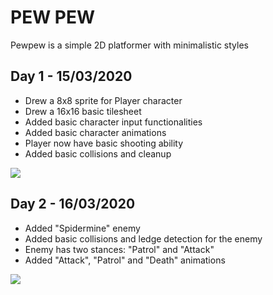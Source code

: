 # PEW PEW

Pewpew is a simple 2D platformer with minimalistic styles

## Day 1 - 15/03/2020
* Drew a 8x8 sprite for Player character
* Drew a 16x16 basic tilesheet
* Added basic character input functionalities
* Added basic character animations
* Player now have basic shooting ability
* Added basic collisions and cleanup

![](https://raw.githubusercontent.com/heartyhardy/pewpew-the-game/master/previews/pewpew-d-1.gif)


## Day 2 - 16/03/2020
* Added "Spidermine" enemy
* Added basic collisions and ledge detection for the enemy
* Enemy has two stances: "Patrol" and "Attack"
* Added "Attack", "Patrol" and "Death" animations

![](https://raw.githubusercontent.com/heartyhardy/pewpew-the-game/master/previews/pewpew-d-2.gif)

